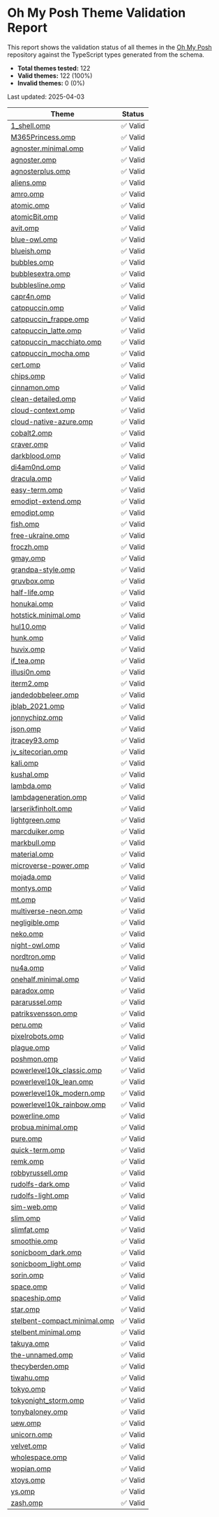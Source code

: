 # Oh My Posh Theme Validation Report

This report shows the validation status of all themes in the [Oh My Posh](https://github.com/JanDeDobbeleer/oh-my-posh) repository against the TypeScript types generated from the schema.

- **Total themes tested:** 122
- **Valid themes:** 122 (100%)
- **Invalid themes:** 0 (0%)

Last updated: 2025-04-03

| Theme | Status |
|-------|--------|
| [1_shell.omp](https://github.com/JanDeDobbeleer/oh-my-posh/blob/main/themes/1_shell.omp.json) | ✅ Valid |
| [M365Princess.omp](https://github.com/JanDeDobbeleer/oh-my-posh/blob/main/themes/M365Princess.omp.json) | ✅ Valid |
| [agnoster.minimal.omp](https://github.com/JanDeDobbeleer/oh-my-posh/blob/main/themes/agnoster.minimal.omp.json) | ✅ Valid |
| [agnoster.omp](https://github.com/JanDeDobbeleer/oh-my-posh/blob/main/themes/agnoster.omp.json) | ✅ Valid |
| [agnosterplus.omp](https://github.com/JanDeDobbeleer/oh-my-posh/blob/main/themes/agnosterplus.omp.json) | ✅ Valid |
| [aliens.omp](https://github.com/JanDeDobbeleer/oh-my-posh/blob/main/themes/aliens.omp.json) | ✅ Valid |
| [amro.omp](https://github.com/JanDeDobbeleer/oh-my-posh/blob/main/themes/amro.omp.json) | ✅ Valid |
| [atomic.omp](https://github.com/JanDeDobbeleer/oh-my-posh/blob/main/themes/atomic.omp.json) | ✅ Valid |
| [atomicBit.omp](https://github.com/JanDeDobbeleer/oh-my-posh/blob/main/themes/atomicBit.omp.json) | ✅ Valid |
| [avit.omp](https://github.com/JanDeDobbeleer/oh-my-posh/blob/main/themes/avit.omp.json) | ✅ Valid |
| [blue-owl.omp](https://github.com/JanDeDobbeleer/oh-my-posh/blob/main/themes/blue-owl.omp.json) | ✅ Valid |
| [blueish.omp](https://github.com/JanDeDobbeleer/oh-my-posh/blob/main/themes/blueish.omp.json) | ✅ Valid |
| [bubbles.omp](https://github.com/JanDeDobbeleer/oh-my-posh/blob/main/themes/bubbles.omp.json) | ✅ Valid |
| [bubblesextra.omp](https://github.com/JanDeDobbeleer/oh-my-posh/blob/main/themes/bubblesextra.omp.json) | ✅ Valid |
| [bubblesline.omp](https://github.com/JanDeDobbeleer/oh-my-posh/blob/main/themes/bubblesline.omp.json) | ✅ Valid |
| [capr4n.omp](https://github.com/JanDeDobbeleer/oh-my-posh/blob/main/themes/capr4n.omp.json) | ✅ Valid |
| [catppuccin.omp](https://github.com/JanDeDobbeleer/oh-my-posh/blob/main/themes/catppuccin.omp.json) | ✅ Valid |
| [catppuccin_frappe.omp](https://github.com/JanDeDobbeleer/oh-my-posh/blob/main/themes/catppuccin_frappe.omp.json) | ✅ Valid |
| [catppuccin_latte.omp](https://github.com/JanDeDobbeleer/oh-my-posh/blob/main/themes/catppuccin_latte.omp.json) | ✅ Valid |
| [catppuccin_macchiato.omp](https://github.com/JanDeDobbeleer/oh-my-posh/blob/main/themes/catppuccin_macchiato.omp.json) | ✅ Valid |
| [catppuccin_mocha.omp](https://github.com/JanDeDobbeleer/oh-my-posh/blob/main/themes/catppuccin_mocha.omp.json) | ✅ Valid |
| [cert.omp](https://github.com/JanDeDobbeleer/oh-my-posh/blob/main/themes/cert.omp.json) | ✅ Valid |
| [chips.omp](https://github.com/JanDeDobbeleer/oh-my-posh/blob/main/themes/chips.omp.json) | ✅ Valid |
| [cinnamon.omp](https://github.com/JanDeDobbeleer/oh-my-posh/blob/main/themes/cinnamon.omp.json) | ✅ Valid |
| [clean-detailed.omp](https://github.com/JanDeDobbeleer/oh-my-posh/blob/main/themes/clean-detailed.omp.json) | ✅ Valid |
| [cloud-context.omp](https://github.com/JanDeDobbeleer/oh-my-posh/blob/main/themes/cloud-context.omp.json) | ✅ Valid |
| [cloud-native-azure.omp](https://github.com/JanDeDobbeleer/oh-my-posh/blob/main/themes/cloud-native-azure.omp.json) | ✅ Valid |
| [cobalt2.omp](https://github.com/JanDeDobbeleer/oh-my-posh/blob/main/themes/cobalt2.omp.json) | ✅ Valid |
| [craver.omp](https://github.com/JanDeDobbeleer/oh-my-posh/blob/main/themes/craver.omp.json) | ✅ Valid |
| [darkblood.omp](https://github.com/JanDeDobbeleer/oh-my-posh/blob/main/themes/darkblood.omp.json) | ✅ Valid |
| [di4am0nd.omp](https://github.com/JanDeDobbeleer/oh-my-posh/blob/main/themes/di4am0nd.omp.json) | ✅ Valid |
| [dracula.omp](https://github.com/JanDeDobbeleer/oh-my-posh/blob/main/themes/dracula.omp.json) | ✅ Valid |
| [easy-term.omp](https://github.com/JanDeDobbeleer/oh-my-posh/blob/main/themes/easy-term.omp.json) | ✅ Valid |
| [emodipt-extend.omp](https://github.com/JanDeDobbeleer/oh-my-posh/blob/main/themes/emodipt-extend.omp.json) | ✅ Valid |
| [emodipt.omp](https://github.com/JanDeDobbeleer/oh-my-posh/blob/main/themes/emodipt.omp.json) | ✅ Valid |
| [fish.omp](https://github.com/JanDeDobbeleer/oh-my-posh/blob/main/themes/fish.omp.json) | ✅ Valid |
| [free-ukraine.omp](https://github.com/JanDeDobbeleer/oh-my-posh/blob/main/themes/free-ukraine.omp.json) | ✅ Valid |
| [froczh.omp](https://github.com/JanDeDobbeleer/oh-my-posh/blob/main/themes/froczh.omp.json) | ✅ Valid |
| [gmay.omp](https://github.com/JanDeDobbeleer/oh-my-posh/blob/main/themes/gmay.omp.json) | ✅ Valid |
| [grandpa-style.omp](https://github.com/JanDeDobbeleer/oh-my-posh/blob/main/themes/grandpa-style.omp.json) | ✅ Valid |
| [gruvbox.omp](https://github.com/JanDeDobbeleer/oh-my-posh/blob/main/themes/gruvbox.omp.json) | ✅ Valid |
| [half-life.omp](https://github.com/JanDeDobbeleer/oh-my-posh/blob/main/themes/half-life.omp.json) | ✅ Valid |
| [honukai.omp](https://github.com/JanDeDobbeleer/oh-my-posh/blob/main/themes/honukai.omp.json) | ✅ Valid |
| [hotstick.minimal.omp](https://github.com/JanDeDobbeleer/oh-my-posh/blob/main/themes/hotstick.minimal.omp.json) | ✅ Valid |
| [hul10.omp](https://github.com/JanDeDobbeleer/oh-my-posh/blob/main/themes/hul10.omp.json) | ✅ Valid |
| [hunk.omp](https://github.com/JanDeDobbeleer/oh-my-posh/blob/main/themes/hunk.omp.json) | ✅ Valid |
| [huvix.omp](https://github.com/JanDeDobbeleer/oh-my-posh/blob/main/themes/huvix.omp.json) | ✅ Valid |
| [if_tea.omp](https://github.com/JanDeDobbeleer/oh-my-posh/blob/main/themes/if_tea.omp.json) | ✅ Valid |
| [illusi0n.omp](https://github.com/JanDeDobbeleer/oh-my-posh/blob/main/themes/illusi0n.omp.json) | ✅ Valid |
| [iterm2.omp](https://github.com/JanDeDobbeleer/oh-my-posh/blob/main/themes/iterm2.omp.json) | ✅ Valid |
| [jandedobbeleer.omp](https://github.com/JanDeDobbeleer/oh-my-posh/blob/main/themes/jandedobbeleer.omp.json) | ✅ Valid |
| [jblab_2021.omp](https://github.com/JanDeDobbeleer/oh-my-posh/blob/main/themes/jblab_2021.omp.json) | ✅ Valid |
| [jonnychipz.omp](https://github.com/JanDeDobbeleer/oh-my-posh/blob/main/themes/jonnychipz.omp.json) | ✅ Valid |
| [json.omp](https://github.com/JanDeDobbeleer/oh-my-posh/blob/main/themes/json.omp.json) | ✅ Valid |
| [jtracey93.omp](https://github.com/JanDeDobbeleer/oh-my-posh/blob/main/themes/jtracey93.omp.json) | ✅ Valid |
| [jv_sitecorian.omp](https://github.com/JanDeDobbeleer/oh-my-posh/blob/main/themes/jv_sitecorian.omp.json) | ✅ Valid |
| [kali.omp](https://github.com/JanDeDobbeleer/oh-my-posh/blob/main/themes/kali.omp.json) | ✅ Valid |
| [kushal.omp](https://github.com/JanDeDobbeleer/oh-my-posh/blob/main/themes/kushal.omp.json) | ✅ Valid |
| [lambda.omp](https://github.com/JanDeDobbeleer/oh-my-posh/blob/main/themes/lambda.omp.json) | ✅ Valid |
| [lambdageneration.omp](https://github.com/JanDeDobbeleer/oh-my-posh/blob/main/themes/lambdageneration.omp.json) | ✅ Valid |
| [larserikfinholt.omp](https://github.com/JanDeDobbeleer/oh-my-posh/blob/main/themes/larserikfinholt.omp.json) | ✅ Valid |
| [lightgreen.omp](https://github.com/JanDeDobbeleer/oh-my-posh/blob/main/themes/lightgreen.omp.json) | ✅ Valid |
| [marcduiker.omp](https://github.com/JanDeDobbeleer/oh-my-posh/blob/main/themes/marcduiker.omp.json) | ✅ Valid |
| [markbull.omp](https://github.com/JanDeDobbeleer/oh-my-posh/blob/main/themes/markbull.omp.json) | ✅ Valid |
| [material.omp](https://github.com/JanDeDobbeleer/oh-my-posh/blob/main/themes/material.omp.json) | ✅ Valid |
| [microverse-power.omp](https://github.com/JanDeDobbeleer/oh-my-posh/blob/main/themes/microverse-power.omp.json) | ✅ Valid |
| [mojada.omp](https://github.com/JanDeDobbeleer/oh-my-posh/blob/main/themes/mojada.omp.json) | ✅ Valid |
| [montys.omp](https://github.com/JanDeDobbeleer/oh-my-posh/blob/main/themes/montys.omp.json) | ✅ Valid |
| [mt.omp](https://github.com/JanDeDobbeleer/oh-my-posh/blob/main/themes/mt.omp.json) | ✅ Valid |
| [multiverse-neon.omp](https://github.com/JanDeDobbeleer/oh-my-posh/blob/main/themes/multiverse-neon.omp.json) | ✅ Valid |
| [negligible.omp](https://github.com/JanDeDobbeleer/oh-my-posh/blob/main/themes/negligible.omp.json) | ✅ Valid |
| [neko.omp](https://github.com/JanDeDobbeleer/oh-my-posh/blob/main/themes/neko.omp.json) | ✅ Valid |
| [night-owl.omp](https://github.com/JanDeDobbeleer/oh-my-posh/blob/main/themes/night-owl.omp.json) | ✅ Valid |
| [nordtron.omp](https://github.com/JanDeDobbeleer/oh-my-posh/blob/main/themes/nordtron.omp.json) | ✅ Valid |
| [nu4a.omp](https://github.com/JanDeDobbeleer/oh-my-posh/blob/main/themes/nu4a.omp.json) | ✅ Valid |
| [onehalf.minimal.omp](https://github.com/JanDeDobbeleer/oh-my-posh/blob/main/themes/onehalf.minimal.omp.json) | ✅ Valid |
| [paradox.omp](https://github.com/JanDeDobbeleer/oh-my-posh/blob/main/themes/paradox.omp.json) | ✅ Valid |
| [pararussel.omp](https://github.com/JanDeDobbeleer/oh-my-posh/blob/main/themes/pararussel.omp.json) | ✅ Valid |
| [patriksvensson.omp](https://github.com/JanDeDobbeleer/oh-my-posh/blob/main/themes/patriksvensson.omp.json) | ✅ Valid |
| [peru.omp](https://github.com/JanDeDobbeleer/oh-my-posh/blob/main/themes/peru.omp.json) | ✅ Valid |
| [pixelrobots.omp](https://github.com/JanDeDobbeleer/oh-my-posh/blob/main/themes/pixelrobots.omp.json) | ✅ Valid |
| [plague.omp](https://github.com/JanDeDobbeleer/oh-my-posh/blob/main/themes/plague.omp.json) | ✅ Valid |
| [poshmon.omp](https://github.com/JanDeDobbeleer/oh-my-posh/blob/main/themes/poshmon.omp.json) | ✅ Valid |
| [powerlevel10k_classic.omp](https://github.com/JanDeDobbeleer/oh-my-posh/blob/main/themes/powerlevel10k_classic.omp.json) | ✅ Valid |
| [powerlevel10k_lean.omp](https://github.com/JanDeDobbeleer/oh-my-posh/blob/main/themes/powerlevel10k_lean.omp.json) | ✅ Valid |
| [powerlevel10k_modern.omp](https://github.com/JanDeDobbeleer/oh-my-posh/blob/main/themes/powerlevel10k_modern.omp.json) | ✅ Valid |
| [powerlevel10k_rainbow.omp](https://github.com/JanDeDobbeleer/oh-my-posh/blob/main/themes/powerlevel10k_rainbow.omp.json) | ✅ Valid |
| [powerline.omp](https://github.com/JanDeDobbeleer/oh-my-posh/blob/main/themes/powerline.omp.json) | ✅ Valid |
| [probua.minimal.omp](https://github.com/JanDeDobbeleer/oh-my-posh/blob/main/themes/probua.minimal.omp.json) | ✅ Valid |
| [pure.omp](https://github.com/JanDeDobbeleer/oh-my-posh/blob/main/themes/pure.omp.json) | ✅ Valid |
| [quick-term.omp](https://github.com/JanDeDobbeleer/oh-my-posh/blob/main/themes/quick-term.omp.json) | ✅ Valid |
| [remk.omp](https://github.com/JanDeDobbeleer/oh-my-posh/blob/main/themes/remk.omp.json) | ✅ Valid |
| [robbyrussell.omp](https://github.com/JanDeDobbeleer/oh-my-posh/blob/main/themes/robbyrussell.omp.json) | ✅ Valid |
| [rudolfs-dark.omp](https://github.com/JanDeDobbeleer/oh-my-posh/blob/main/themes/rudolfs-dark.omp.json) | ✅ Valid |
| [rudolfs-light.omp](https://github.com/JanDeDobbeleer/oh-my-posh/blob/main/themes/rudolfs-light.omp.json) | ✅ Valid |
| [sim-web.omp](https://github.com/JanDeDobbeleer/oh-my-posh/blob/main/themes/sim-web.omp.json) | ✅ Valid |
| [slim.omp](https://github.com/JanDeDobbeleer/oh-my-posh/blob/main/themes/slim.omp.json) | ✅ Valid |
| [slimfat.omp](https://github.com/JanDeDobbeleer/oh-my-posh/blob/main/themes/slimfat.omp.json) | ✅ Valid |
| [smoothie.omp](https://github.com/JanDeDobbeleer/oh-my-posh/blob/main/themes/smoothie.omp.json) | ✅ Valid |
| [sonicboom_dark.omp](https://github.com/JanDeDobbeleer/oh-my-posh/blob/main/themes/sonicboom_dark.omp.json) | ✅ Valid |
| [sonicboom_light.omp](https://github.com/JanDeDobbeleer/oh-my-posh/blob/main/themes/sonicboom_light.omp.json) | ✅ Valid |
| [sorin.omp](https://github.com/JanDeDobbeleer/oh-my-posh/blob/main/themes/sorin.omp.json) | ✅ Valid |
| [space.omp](https://github.com/JanDeDobbeleer/oh-my-posh/blob/main/themes/space.omp.json) | ✅ Valid |
| [spaceship.omp](https://github.com/JanDeDobbeleer/oh-my-posh/blob/main/themes/spaceship.omp.json) | ✅ Valid |
| [star.omp](https://github.com/JanDeDobbeleer/oh-my-posh/blob/main/themes/star.omp.json) | ✅ Valid |
| [stelbent-compact.minimal.omp](https://github.com/JanDeDobbeleer/oh-my-posh/blob/main/themes/stelbent-compact.minimal.omp.json) | ✅ Valid |
| [stelbent.minimal.omp](https://github.com/JanDeDobbeleer/oh-my-posh/blob/main/themes/stelbent.minimal.omp.json) | ✅ Valid |
| [takuya.omp](https://github.com/JanDeDobbeleer/oh-my-posh/blob/main/themes/takuya.omp.json) | ✅ Valid |
| [the-unnamed.omp](https://github.com/JanDeDobbeleer/oh-my-posh/blob/main/themes/the-unnamed.omp.json) | ✅ Valid |
| [thecyberden.omp](https://github.com/JanDeDobbeleer/oh-my-posh/blob/main/themes/thecyberden.omp.json) | ✅ Valid |
| [tiwahu.omp](https://github.com/JanDeDobbeleer/oh-my-posh/blob/main/themes/tiwahu.omp.json) | ✅ Valid |
| [tokyo.omp](https://github.com/JanDeDobbeleer/oh-my-posh/blob/main/themes/tokyo.omp.json) | ✅ Valid |
| [tokyonight_storm.omp](https://github.com/JanDeDobbeleer/oh-my-posh/blob/main/themes/tokyonight_storm.omp.json) | ✅ Valid |
| [tonybaloney.omp](https://github.com/JanDeDobbeleer/oh-my-posh/blob/main/themes/tonybaloney.omp.json) | ✅ Valid |
| [uew.omp](https://github.com/JanDeDobbeleer/oh-my-posh/blob/main/themes/uew.omp.json) | ✅ Valid |
| [unicorn.omp](https://github.com/JanDeDobbeleer/oh-my-posh/blob/main/themes/unicorn.omp.json) | ✅ Valid |
| [velvet.omp](https://github.com/JanDeDobbeleer/oh-my-posh/blob/main/themes/velvet.omp.json) | ✅ Valid |
| [wholespace.omp](https://github.com/JanDeDobbeleer/oh-my-posh/blob/main/themes/wholespace.omp.json) | ✅ Valid |
| [wopian.omp](https://github.com/JanDeDobbeleer/oh-my-posh/blob/main/themes/wopian.omp.json) | ✅ Valid |
| [xtoys.omp](https://github.com/JanDeDobbeleer/oh-my-posh/blob/main/themes/xtoys.omp.json) | ✅ Valid |
| [ys.omp](https://github.com/JanDeDobbeleer/oh-my-posh/blob/main/themes/ys.omp.json) | ✅ Valid |
| [zash.omp](https://github.com/JanDeDobbeleer/oh-my-posh/blob/main/themes/zash.omp.json) | ✅ Valid |
